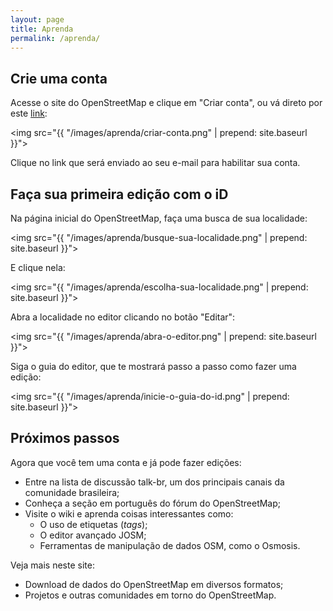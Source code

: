 ```yaml
---
layout: page
title: Aprenda
permalink: /aprenda/
---
```


## Crie uma conta

Acesse o site do OpenStreetMap e clique em "Criar conta", ou vá direto por este <a href="https://www.openstreetmap.org/user/new?locale=pt-BR">link</a>:

<img src="{{ "/images/aprenda/criar-conta.png" | prepend: site.baseurl }}">

Clique no link que será enviado ao seu e-mail para habilitar sua conta.

## Faça sua primeira edição com o iD

Na página inicial do OpenStreetMap, faça uma busca de sua localidade:

<img src="{{ "/images/aprenda/busque-sua-localidade.png" | prepend: site.baseurl }}">

E clique nela:

<img src="{{ "/images/aprenda/escolha-sua-localidade.png" | prepend: site.baseurl }}">

Abra a localidade no editor clicando no botão "Editar":

<img src="{{ "/images/aprenda/abra-o-editor.png" | prepend: site.baseurl }}">

Siga o guia do editor, que te mostrará passo a passo como fazer uma edição:

<img src="{{ "/images/aprenda/inicie-o-guia-do-id.png" | prepend: site.baseurl }}">

## Próximos passos

Agora que você tem uma conta e já pode fazer edições:

* Entre na lista de discussão talk-br, um dos principais canais da comunidade brasileira;
* Conheça a seção em português do fórum do OpenStreetMap;
* Visite o wiki e aprenda coisas interessantes como:
	* O uso de etiquetas (*tags*);
	* O editor avançado JOSM;
	* Ferramentas de manipulação de dados OSM, como o Osmosis.

Veja mais neste site:

* Download de dados do OpenStreetMap em diversos formatos;
* Projetos e outras comunidades em torno do OpenStreetMap.
